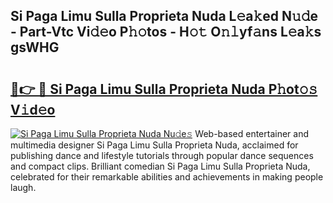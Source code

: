 ## Si Paga Limu Sulla Proprieta Nuda L𝚎a𝚔ed N𝚞𝚍e - Part-Vtc Vi𝚍𝚎o P𝚑𝚘tos - H𝚘𝚝 O𝚗𝚕yf𝚊ns L𝚎a𝚔s gsWHG

# <h2><a href="http://kf2okpo.oniu.top/?m=Si+Paga+Limu+Sulla+Proprieta+Nuda">🔗👉 🔴 Si Paga Limu Sulla Proprieta Nuda P𝚑ot𝚘𝚜 V𝚒d𝚎o</a></h2>

[![Si Paga Limu Sulla Proprieta Nuda Nu𝚍e𝚜](https://i.imgur.com/0qMVB7G.gif)](http://kf2okpo.oniu.top/?m=Si+Paga+Limu+Sulla+Proprieta+Nuda)
Web-based entertainer and multimedia designer Si Paga Limu Sulla Proprieta Nuda, acclaimed for publishing dance and lifestyle tutorials through popular dance sequences and compact clips. Brilliant comedian Si Paga Limu Sulla Proprieta Nuda, celebrated for their remarkable abilities and achievements in making people laugh.  
